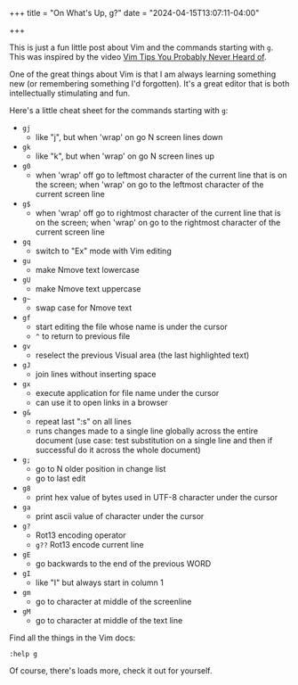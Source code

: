 +++
title = "On What's Up, g?"
date = "2024-04-15T13:07:11-04:00"

+++

This is just a fun little post about Vim and the commands starting with `g`.  This was inspired by the video [Vim Tips You Probably Never Heard of].

One of the great things about Vim is that I am always learning something new (or remembering something I'd forgotten).  It's a great editor that is both intellectually stimulating and fun.

Here's a little cheat sheet for the commands starting with `g`:

- `gj`
    + like "j", but when 'wrap' on go N screen lines down
- `gk`
    + like "k", but when 'wrap' on go N screen lines up
- `g0`
    + when 'wrap' off go to leftmost character of the current line that is on the screen; when 'wrap' on go to the leftmost character of the current screen line
- `g$`
    + when 'wrap' off go to rightmost character of the current line that is on the screen; when 'wrap' on go to the rightmost character of the current screen line
- `gq`
    + switch to "Ex" mode with Vim editing
- `gu`
    + make Nmove text lowercase
- `gU`
    + make Nmove text uppercase
- `g~`
    + swap case for Nmove text
- `gf`
    + start editing the file whose name is under the cursor
    + `^` to return to previous file
- `gv`
    + reselect the previous Visual area (the last highlighted text)
- `gJ`
    + join lines without inserting space
- `gx`
    + execute application for file name under the cursor
    + can use it to open links in a browser
- `g&`
    + repeat last ":s" on all lines
    + runs changes made to a single line globally across the entire document (use case: test substitution on a single line and then if successful do it across the whole document)
- `g;`
    + go to N older position in change list
    + go to last edit
- `g8`
    + print hex value of bytes used in UTF-8 character under the cursor
- `ga`
    + print ascii value of character under the cursor
- `g?`
    + Rot13 encoding operator
    + `g??` Rot13 encode current line
- `gE`
    + go backwards to the end of the previous WORD
- `gI`
    + like "I" but always start in column 1
- `gm`
    + go to character at middle of the screenline
- `gM`
    + go to character at middle of the text line

Find all the things in the Vim docs:

```vim
:help g
```

Of course, there's loads more, check it out for yourself.

[Vim Tips You Probably Never Heard of]: https://www.youtube.com/watch?v=bQfFvExpZDU

